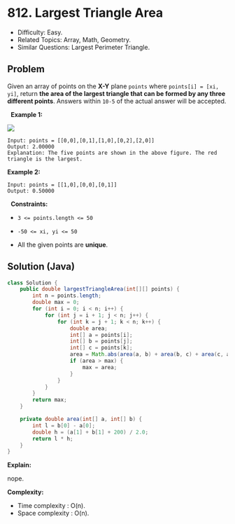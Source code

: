 # 812. Largest Triangle Area

- Difficulty: Easy.
- Related Topics: Array, Math, Geometry.
- Similar Questions: Largest Perimeter Triangle.

## Problem

Given an array of points on the **X-Y** plane ```points``` where ```points[i] = [xi, yi]```, return **the area of the largest triangle that can be formed by any three different points**. Answers within ```10-5``` of the actual answer will be accepted.

 
**Example 1:**

![](https://s3-lc-upload.s3.amazonaws.com/uploads/2018/04/04/1027.png)

```
Input: points = [[0,0],[0,1],[1,0],[0,2],[2,0]]
Output: 2.00000
Explanation: The five points are shown in the above figure. The red triangle is the largest.
```

**Example 2:**

```
Input: points = [[1,0],[0,0],[0,1]]
Output: 0.50000
```

 
**Constraints:**


	
- ```3 <= points.length <= 50```
	
- ```-50 <= xi, yi <= 50```
	
- All the given points are **unique**.



## Solution (Java)

```java
class Solution {
    public double largestTriangleArea(int[][] points) {
        int n = points.length;
        double max = 0;
        for (int i = 0; i < n; i++) {
            for (int j = i + 1; j < n; j++) {
                for (int k = j + 1; k < n; k++) {
                    double area;
                    int[] a = points[i];
                    int[] b = points[j];
                    int[] c = points[k];
                    area = Math.abs(area(a, b) + area(b, c) + area(c, a));
                    if (area > max) {
                        max = area;
                    }
                }
            }
        }
        return max;
    }

    private double area(int[] a, int[] b) {
        int l = b[0] - a[0];
        double h = (a[1] + b[1] + 200) / 2.0;
        return l * h;
    }
}
```

**Explain:**

nope.

**Complexity:**

* Time complexity : O(n).
* Space complexity : O(n).
